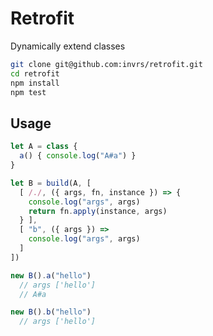 # Retrofit

Dynamically extend classes

```bash
git clone git@github.com:invrs/retrofit.git
cd retrofit
npm install
npm test
```

## Usage

```js
let A = class {
  a() { console.log("A#a") }
}

let B = build(A, [
  [ /./, ({ args, fn, instance }) => {
    console.log("args", args)
    return fn.apply(instance, args)
  } ],
  [ "b", ({ args }) =>
    console.log("args", args)
  ]
])

new B().a("hello")
  // args ['hello']
  // A#a

new B().b("hello")
  // args ['hello']
```
